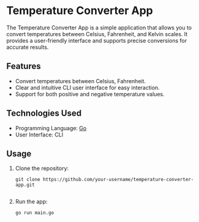 # Temperature Converter App

The Temperature Converter App is a simple application that allows you to convert temperatures between Celsius, Fahrenheit, and Kelvin scales. It provides a user-friendly interface and supports precise conversions for accurate results.

## Features

- Convert temperatures between Celsius, Fahrenheit.
- Clear and intuitive CLI user interface for easy interaction.
- Support for both positive and negative temperature values.

## Technologies Used

- Programming Language: [Go](https://golang.org/)
- User Interface: CLI

## Usage

1. Clone the repository:

   ```shell
   git clone https://github.com/your-username/temperature-converter-app.git


2. Run the app:

   ```shell
   go run main.go


 